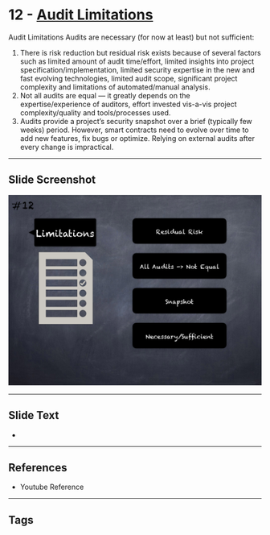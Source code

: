 
# 12 - [Audit Limitations](./Audit%20Limitations.md)

Audit Limitations Audits are necessary (for now at least) but not sufficient:


1.  There is risk reduction but residual risk exists because of several factors such as limited amount of audit time/effort, limited insights into project specification/implementation, limited security expertise in the new and fast evolving technologies, limited audit scope, significant project complexity and limitations of automated/manual analysis.
2.  Not all audits are equal — it greatly depends on the expertise/experience of auditors, effort invested vis-a-vis project complexity/quality and tools/processes used.
3.  Audits provide a project’s security snapshot over a brief (typically few weeks) period. However, smart contracts need to evolve over time to add new features, fix bugs or optimize. Relying on external audits after every change is impractical. 


___
## Slide Screenshot
![012.png](../../images/6.Audit%20Techniques%20and%20Tools%20101/012.png)
___
## Slide Text
- 
___
## References
- Youtube Reference
___
## Tags
